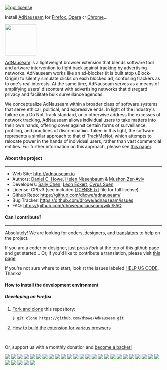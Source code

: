 <!-- [![Build Status](https://travis-ci.org/dhowe/AdNauseam.svg)](https://travis-ci.org/dhowe/AdNauseam) -->
<a href="http://www.gnu.org/licenses/gpl-3.0.en.html"><img src="https://img.shields.io/badge/license-GPL-orange.svg" alt="gpl license"></a> 

Install [AdNauseam](http://adnauseam.io) for [Firefox](https://addons.mozilla.org/en-US/firefox/addon/adnauseam), [Opera](https://addons.opera.com/en/extensions/details/adnauseam-2) or [Chrome](https://github.com/dhowe/AdNauseam/wiki/Install-AdNauseam-on-Chrome-Without-Google's-Permission)...

<div align="left">
  <a href="http://adnauseam.io">
    <img src="https://rednoise.org/adnauseam.png" width="100px"/>
  </a>
</div>

[AdNauseam](http://adnauseam.io) is a lightweight browser extension that blends software tool and artware intervention to fight back against tracking by advertising networks. AdNauseam works like an ad-blocker (it is built atop uBlock-Origin) to silently simulate clicks on each blocked ad, confusing trackers as to one's real interests. At the same time, AdNauseam serves as a means of amplifying users' discontent with advertising networks that disregard privacy and facilitate bulk surveillance agendas.

We conceptualize AdNauseam within a broader class of software systems that serve ethical, political, and expressive ends. In light of the industry's failure on a Do Not Track standard, or to otherwise address the excesses of network tracking, AdNauseam allows individual users to take matters into their own hands, offering cover against certain forms of surveillance, profiling, and practices of discrimination. Taken in this light, the software represents a similar approach to that of <a href="http://cs.nyu.edu/trackmenot" target="_blank">TrackMeNot</a>, which attempts to relocate power in the hands of individual users, rather than vast commercial entities. For further information on this approach, please see <a href="http://cs.nyu.edu/trackmenot/TMN-Howe-Niss08-ch23.pdf" target="_blank">this paper</a>.


#### About the project
--------

* Web Site:         http://adnauseam.io
* Authors:          [Daniel C. Howe](http://rednoise.org/daniel), [Helen Nissenbaum](https://www.nyu.edu/projects/nissenbaum/) & [Mushon Zer-Aviv](http://mushon.com)
* Developers:       [Sally Chen](https://github.com/cqx931), [Leon Eckert](https://github.com/leoneckert), [Cyrus Suen](https://github.com/CyrusSUEN)
* License:          GPLv3 (see included [LICENSE.txt](https://github.com/dhowe/AdNauseam/blob/master/LICENSE.txt) file for full license)
* Github Repo:      https://github.com/dhowe/adnauseam/
* Bug Tracker:      https://github.com/dhowe/adnauseam/issues
* FAQ:              https://github.com/dhowe/adnauseam/wiki/FAQ


#### Can I contribute?
--------
Absolutely! We are looking for coders, designers, and [translators](https://crowdin.com/project/adnauseam) to help on the project.

If you are a coder or designer, just press *Fork* at the top of this github page and get started... Or, if you'd like to contribute a translation, please visit [this page](https://crowdin.com/project/adnauseam).

If you're not sure where to start, look at the issues labeled [HELP US CODE](https://github.com/dhowe/AdNauseam/labels/HELP-US-CODE). Thanks!





#### How to install the development environment

##### Developing on Firefox

1. [Fork and clone](https://help.github.com/articles/fork-a-repo) this repository:

    ```bash
    $ git clone https://github.com/dhowe/AdNauseam.git
    ```

2. [How to build the extension for various browsers](https://github.com/dhowe/AdNauseam/wiki/Building-AdNauseam-from-source-(for-developers))

<br>

Or, support us with a monthly donation and [become a backer!](https://opencollective.com/adnauseam#backer)

<a href="https://opencollective.com/adnauseam/backer/0/website" target="_blank"><img src="https://opencollective.com/adnauseam/backer/0/avatar.svg"></a>
<a href="https://opencollective.com/adnauseam/backer/1/website" target="_blank"><img src="https://opencollective.com/adnauseam/backer/1/avatar.svg"></a>
<a href="https://opencollective.com/adnauseam/backer/2/website" target="_blank"><img src="https://opencollective.com/adnauseam/backer/2/avatar.svg"></a>
<a href="https://opencollective.com/adnauseam/backer/3/website" target="_blank"><img src="https://opencollective.com/adnauseam/backer/3/avatar.svg"></a>
<a href="https://opencollective.com/adnauseam/backer/4/website" target="_blank"><img src="https://opencollective.com/adnauseam/backer/4/avatar.svg"></a>
<a href="https://opencollective.com/adnauseam/backer/5/website" target="_blank"><img src="https://opencollective.com/adnauseam/backer/5/avatar.svg"></a>
<a href="https://opencollective.com/adnauseam/backer/6/website" target="_blank"><img src="https://opencollective.com/adnauseam/backer/6/avatar.svg"></a>
<a href="https://opencollective.com/adnauseam/backer/7/website" target="_blank"><img src="https://opencollective.com/adnauseam/backer/7/avatar.svg"></a>
<a href="https://opencollective.com/adnauseam/backer/8/website" target="_blank"><img src="https://opencollective.com/adnauseam/backer/8/avatar.svg"></a>
<a href="https://opencollective.com/adnauseam/backer/9/website" target="_blank"><img src="https://opencollective.com/adnauseam/backer/9/avatar.svg"></a>
<a href="https://opencollective.com/adnauseam/backer/10/website" target="_blank"><img src="https://opencollective.com/adnauseam/backer/10/avatar.svg"></a>
<a href="https://opencollective.com/adnauseam/backer/11/website" target="_blank"><img src="https://opencollective.com/adnauseam/backer/11/avatar.svg"></a>
<a href="https://opencollective.com/adnauseam/backer/12/website" target="_blank"><img src="https://opencollective.com/adnauseam/backer/12/avatar.svg"></a>
<a href="https://opencollective.com/adnauseam/backer/13/website" target="_blank"><img src="https://opencollective.com/adnauseam/backer/13/avatar.svg"></a>
<a href="https://opencollective.com/adnauseam/backer/14/website" target="_blank"><img src="https://opencollective.com/adnauseam/backer/14/avatar.svg"></a>
<a href="https://opencollective.com/adnauseam/backer/15/website" target="_blank"><img src="https://opencollective.com/adnauseam/backer/15/avatar.svg"></a>
<a href="https://opencollective.com/adnauseam/backer/16/website" target="_blank"><img src="https://opencollective.com/adnauseam/backer/16/avatar.svg"></a>
<a href="https://opencollective.com/adnauseam/backer/17/website" target="_blank"><img src="https://opencollective.com/adnauseam/backer/17/avatar.svg"></a>
<a href="https://opencollective.com/adnauseam/backer/18/website" target="_blank"><img src="https://opencollective.com/adnauseam/backer/18/avatar.svg"></a>
<a href="https://opencollective.com/adnauseam/backer/19/website" target="_blank"><img src="https://opencollective.com/adnauseam/backer/19/avatar.svg"></a>
<a href="https://opencollective.com/adnauseam/backer/20/website" target="_blank"><img src="https://opencollective.com/adnauseam/backer/20/avatar.svg"></a>
<a href="https://opencollective.com/adnauseam/backer/21/website" target="_blank"><img src="https://opencollective.com/adnauseam/backer/21/avatar.svg"></a>
<a href="https://opencollective.com/adnauseam/backer/22/website" target="_blank"><img src="https://opencollective.com/adnauseam/backer/22/avatar.svg"></a>
<a href="https://opencollective.com/adnauseam/backer/23/website" target="_blank"><img src="https://opencollective.com/adnauseam/backer/23/avatar.svg"></a>
<a href="https://opencollective.com/adnauseam/backer/24/website" target="_blank"><img src="https://opencollective.com/adnauseam/backer/24/avatar.svg"></a>
<a href="https://opencollective.com/adnauseam/backer/25/website" target="_blank"><img src="https://opencollective.com/adnauseam/backer/25/avatar.svg"></a>
<a href="https://opencollective.com/adnauseam/backer/26/website" target="_blank"><img src="https://opencollective.com/adnauseam/backer/26/avatar.svg"></a>
<a href="https://opencollective.com/adnauseam/backer/27/website" target="_blank"><img src="https://opencollective.com/adnauseam/backer/27/avatar.svg"></a>
<a href="https://opencollective.com/adnauseam/backer/28/website" target="_blank"><img src="https://opencollective.com/adnauseam/backer/28/avatar.svg"></a>
<a href="https://opencollective.com/adnauseam/backer/29/website" target="_blank"><img src="https://opencollective.com/adnauseam/backer/29/avatar.svg"></a>

